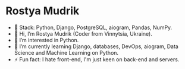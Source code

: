 # Rostya Mudrik
- 💌 Stack: Python, Django, PostgreSQL, aiogram, Pandas, NumPy.
- 👋 Hi, I’m Rostya Mudrik (Coder from Vinnytsia, Ukraine).
- 👀 I’m interested in Python.
- 🌱 I’m currently learning Django, databases, DevOps, aiogram, Data Science and Machine Learning on Python.
- ⚡ Fun fact: I hate front-end, I'm just keen on back-end and servers.
